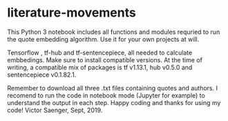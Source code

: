 # literature-movements

This Python 3 notebook includes all functions and modules requried to run the quote embedding algorithm. 
Use it for your own projects at will. 

Tensorflow , tf-hub and tf-sentencepiece, all needed to calculate embbedings.
Make sure to install compatible versions. At the time of writing, a compatible mix of packages is tf v1.13.1,
hub v0.5.0 and sentencepiece v0.1.82.1.

Remember to download all three .txt files containing quotes and authors. I recomend to run the code in notebook mode (Jupyter for example) to understand the output in each step.
Happy coding and thanks for using my code!
Victor Saenger, Sept, 2019.
